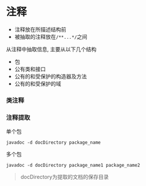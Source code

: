 # 注释

- 注释放在所描述结构前
- 被抽取的注释放在`/**...*/`之间

从注释中抽取信息, 主要从以下几个结构

- 包
- 公有类和接口
- 公有的和受保护的构造器及方法
- 公有的和受保护的域

### 类注释

### 注释提取

单个包

```shell
javadoc -d docDirectory package_name
```

多个包

```shell
javadoc -d docDirectory package_name1 package_name2
```

> docDirectory为提取的文档的保存目录
